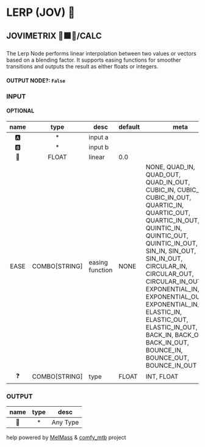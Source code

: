 # LERP (JOV) 🔰

## JOVIMETRIX 🔺🟩🔵/CALC

The Lerp Node performs linear interpolation between two values or vectors based on a blending factor. It supports easing functions for smoother transitions and outputs the result as either floats or integers.

#### OUTPUT NODE?: `False`

### INPUT

#### OPTIONAL

name|type|desc|default|meta
:---:|:---:|---|---|---
🅰️|*|input a||
🅱️|*|input b||
🛟|FLOAT|linear|0.0|
EASE|COMBO[STRING]|easing function|NONE|NONE, QUAD_IN, QUAD_OUT, QUAD_IN_OUT,<br>CUBIC_IN, CUBIC_OUT, CUBIC_IN_OUT,<br>QUARTIC_IN, QUARTIC_OUT, QUARTIC_IN_OUT,<br>QUINTIC_IN, QUINTIC_OUT, QUINTIC_IN_OUT,<br>SIN_IN, SIN_OUT, SIN_IN_OUT, CIRCULAR_IN,<br>CIRCULAR_OUT, CIRCULAR_IN_OUT,<br>EXPONENTIAL_IN, EXPONENTIAL_OUT,<br>EXPONENTIAL_IN_OUT, ELASTIC_IN, ELASTIC_OUT,<br>ELASTIC_IN_OUT, BACK_IN, BACK_OUT,<br>BACK_IN_OUT, BOUNCE_IN, BOUNCE_OUT,<br>BOUNCE_IN_OUT
❓|COMBO[STRING]|type|FLOAT|INT, FLOAT

### OUTPUT

name|type|desc
:---:|:---:|---
🔮|*|Any Type

help powered by [MelMass](https://github.com/melMass) & [comfy_mtb](https://github.com/melMass/comfy_mtb) project